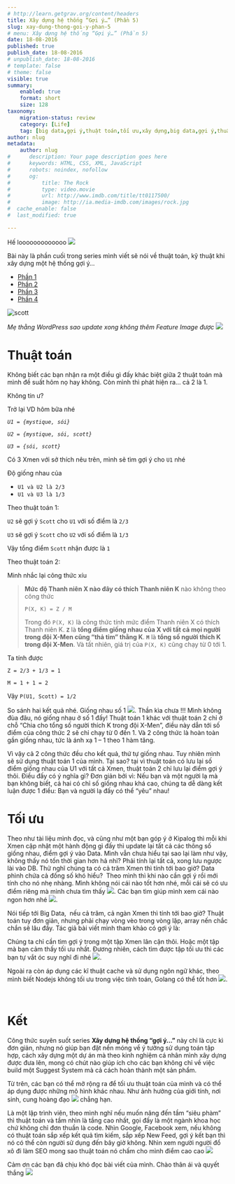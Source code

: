 ```yaml
---
# http://learn.getgrav.org/content/headers
title: Xây dựng hệ thống “Gợi ý…” (Phần 5)
slug: xay-dung-thong-goi-y-phan-5
# menu: Xây dựng hệ thống “Gợi ý…” (Phần 5)
date: 18-08-2016
published: true
publish_date: 18-08-2016
# unpublish_date: 18-08-2016
# template: false
# theme: false
visible: true
summary:
    enabled: true
    format: short
    size: 128
taxonomy:
    migration-status: review
    category: [Life]
    tag: [big data,gợi ý,thuật toán,tối ưu,xây dựng,big data,gợi ý,thuật toán,tối ưu,xây dựng]
author: nlug
metadata:
    author: nlug
#      description: Your page description goes here
#      keywords: HTML, CSS, XML, JavaScript
#      robots: noindex, nofollow
#      og:
#          title: The Rock
#          type: video.movie
#          url: http://www.imdb.com/title/tt0117500/
#          image: http://ia.media-imdb.com/images/rock.jpg
#  cache_enable: false
#  last_modified: true

---
```


Hế looooooooooooo ![](http://cuthanh.com/wp-content/uploads/lm-easy-emoticons/emoticons-custom/a2b20fedb8f910c6d52ffeb6a30af1b8.png)

Bài này là phần cuối trong series mình viết sẽ nói về thuật toán, kỹ thuật khi xây dựng một hệ thống gợi ý…

- [Phần 1](http://cuthanh.com/nodejs/xay-dung-he-thong-goi-y-phan-1)
- [Phần 2](http://cuthanh.com/nodejs/xay-dung-thong-goi-y-phan-2)
- [Phần 3](http://cuthanh.com/nodejs/xay-dung-thong-goi-y-phan-3)
- [Phần 4](http://cuthanh.com/nodejs/xay-dung-thong-goi-y-phan-4)

![scott](http://cuthanh.com/wp-content/uploads/2016/08/scott.jpg)

*Mẹ thằng WordPress sao update xong không thêm Feature Image được ![](http://cuthanh.com/wp-content/uploads/lm-easy-emoticons/emoticons-custom/0dd17a12d85d368fd9f09090b1a961a7.png)*

# Thuật toán

Không biết các bạn nhận ra một điều gì đấy khác biệt giữa 2 thuật toán mà mình đề suất hôm nọ hay không. Còn mình thì phát hiện ra… cả 2 là 1.

Không tin ư?

Trở lại VD hôm bữa nhé

*`U1 = {mystique, sói}`*

*`U2 = {mystique, sói, scott}`*

*`U3 = {sói, scott}`*

Có 3 Xmen với sở thích nêu trên, mình sẽ tìm gợi ý cho `U1` nhé

Độ giống nhau của

- `U1 và U2 là 2/3`
- `U1 và U3 là 1/3`

Theo thuật toán 1:

`U2` sẽ gợi ý `Scott` cho `U1` với số điểm là `2/3`

`U3` sẽ gợi ý `Scott` cho `U2` với số điểm là `1/3`

Vậy tổng điểm `Scott` nhận được là `1`

Theo thuật toán 2:

Minh nhắc lại công thức xíu

> **Mức độ Thanh niên X nào đây có thích Thanh niên K** nào không theo công thức
> 
> `P(X, K) = Z / M`
> 
> Trong đó `P(X, K)` là công thức tính mức điểm Thanh niên X có thích Thanh niên K. **`Z`** là **tổng điểm giống nhau của X với tất cả mọi người trong đội X-Men cũng “thả tim” thằng K**. **`M`** là **tổng số người thích K trong đội X-Men**. Và tất nhiên, giá trị của `P(X, K)` cũng chạy từ 0 tới 1.

Ta tính được

`Z = 2/3 + 1/3 = 1`

`M = 1 + 1 = 2`

Vậy `P(U1, Scott) = 1/2`

So sánh hai kết quả nhé. Giống nhau số 1 ![](http://cuthanh.com/wp-content/uploads/lm-easy-emoticons/emoticons-custom/a729827d07c2862258711bdba931e289.png). Thần kìa chưa !!! Mình không đùa đâu, nó giống nhau ở số 1 đấy! Thuật toán 1 khác với thuật toán 2 chỉ ở chỗ “Chia cho tổng số người thích K trong đội X-Men”, điều này dẫn tới số điểm của công thức 2 sẽ chỉ chạy từ 0 đến 1. Và 2 công thức là hoàn toàn gần giống nhau, tức là ánh xạ 1 – 1 theo 1 hàm tăng.

Vì vậy cả 2 công thức đều cho kết quả, thứ tự giống nhau. Tuy nhiên mình sẽ sử dụng thuật toán 1 của mình. Tại sao? tại vì thuật toán có lưu lại số điểm giống nhau của U1 với tất cả Xmen, thuật toán 2 chỉ lưu lại điểm gợi ý thôi. Điều đấy có ý nghĩa gì? Đơn giản bởi vì: Nếu bạn và một người lạ mà bạn không biết, cả hai có chỉ số giống nhau khá cao, chúng ta dễ dàng kết luận được 1 điều: Bạn và người lạ đấy có thể “yêu” nhau!

# Tối ưu

Theo như tài liệu mình đọc, và cũng như một bạn góp ý ở Kipalog thì mỗi khi Xmen cập nhật một hành động gì đấy thì update lại tất cả các thông số giống nhau, điểm gợi ý vào Data. Mình vẫn chưa hiểu tại sao lại làm như vậy, không thấy nó tốn thời gian hơn hả nhỉ? Phải tính lại tất cả, xong lưu ngược lài vào DB. Thử nghĩ chúng ta có cả trăm Xmen thì tính tới bao giờ? Data phình chứa cả đống số khó hiểu?  Theo mình thì khi nào cần gợi ý rồi mới tính cho nó nhẹ nhàng. Mình không nói cái nào tốt hơn nhé, mỗi cái sẽ có ưu điểm riêng mà mình chưa tìm thấy ![](http://cuthanh.com/wp-content/uploads/lm-easy-emoticons/emoticons-custom/1a5e76df614241c5f0257f9bb3d73b19.png). Các bạn tìm giúp mình xem cái nào ngon hơn nhé ![](http://cuthanh.com/wp-content/uploads/lm-easy-emoticons/emoticons-custom/4e8a1167e4ebd4920705549439e77db2.png).

Nói tiếp tới Big Data,  nếu cả trăm, cả ngàn Xmen thì tính tới bao giờ? Thuật toán tuy đơn giản, nhưng phải chạy vòng vèo trong vòng lặp, array nến chắc chắn sẽ lâu đấy. Tác giả bài viết mình tham khảo có gợi ý là:

Chúng ta chỉ cần tìm gợi ý trong một tập Xmen lân cận thôi. Hoặc một tập mà bạn cảm thấy tối ưu nhất. Đương nhiên, cách tìm được tập tối ưu thì các bạn tự vắt óc suy nghĩ đi nhé ![](http://cuthanh.com/wp-content/uploads/lm-easy-emoticons/emoticons-custom/6ef225eb223b6df4166606abf92bde83.png).

Ngoài ra còn áp dụng các kĩ thuật cache và sử dụng ngôn ngữ khác, theo mình biết Nodejs không tối ưu trong việc tính toán, Golang có thể tốt hơn ![](http://cuthanh.com/wp-content/uploads/lm-easy-emoticons/emoticons-custom/3182d42b9326c68c9a456df369ea9898.png).

 

# Kết

Công thức suyên suốt series **Xây dựng hệ thống “gợi ý…”** này chỉ là cực kì đơn giản, nhưng nó giúp bạn đặt nền móng về ý tưởng sử dụng toán tập hợp, cách xây dựng một dự án mà theo kinh nghiệm cá nhân mình xây dựng được đưa lên, mong có chút nào giúp ích cho các bạn không chỉ về việc build một Suggest System mà cả cách hoàn thành một sản phẩm.

Từ trên, các bạn có thể mở rộng ra để tối ưu thuật toán của mình và có thể áp dụng được những mô hình khác nhau. Như ảnh hưởng của giới tính, nơi sinh, cung hoàng đạo ![](http://cuthanh.com/wp-content/uploads/lm-easy-emoticons/emoticons-custom/1806c3404f8f66e0435009954ee1379e.png) chẳng hạn.

Là một lập trình viên, theo mình nghĩ nếu muốn nâng đến tầm “siêu phàm” thì thuật toán và tầm nhìn là tầng cao nhất, gọi đấy là một ngành khoa học chứ không chỉ đơn thuần là code. Nhìn Google, Facebook xem, nếu không có thuật toán sắp xếp kết quả tìm kiếm, sắp xếp New Feed, gợi ý kết bạn thì nó có thể còn người sử dụng đến bây giờ không. Nhìn xem người người đổ xô đi làm SEO mong sao thuật toán nó chấm cho mình điểm cao cao ![](http://cuthanh.com/wp-content/uploads/lm-easy-emoticons/emoticons-custom/111e40af5c869c33eec3a6a746831cbc.png)

Cảm ơn các bạn đã chịu khó đọc bài viết của mình. Chào thân ái và quyết thắng ![](http://cuthanh.com/wp-content/uploads/lm-easy-emoticons/emoticons-custom/9ea612b30dc12f06939a01c96f151dc3.png)